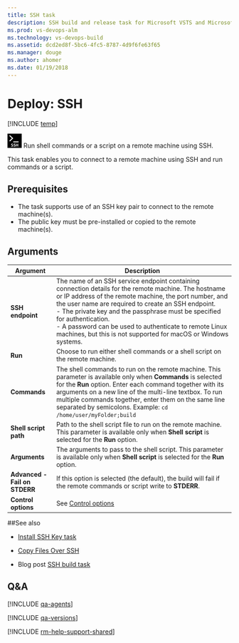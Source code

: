 ```yaml
---
title: SSH task
description: SSH build and release task for Microsoft VSTS and Microsoft Team Foundation Server
ms.prod: vs-devops-alm
ms.technology: vs-devops-build
ms.assetid: dcd2ed8f-5bc6-4fc5-8787-4d9f6fe63f65
ms.manager: douge
ms.author: ahomer
ms.date: 01/19/2018
---
```


# Deploy: SSH

[!INCLUDE [temp](../../_shared/version-tfs-2017-rtm.md)]

![icon](_img/ssh.png) Run shell commands or a script on a remote machine using SSH.

This task enables you to connect to a remote machine using SSH and run commands or a script.

## Prerequisites

* The task supports use of an SSH key pair to connect to the remote machine(s). 
* The public key must be pre-installed or copied to the remote machine(s).

## Arguments

| Argument | Description |
| -------- | ----------- |
| **SSH endpoint** | The name of an SSH service endpoint containing connection details for the remote machine. The hostname or IP address of the remote machine, the port number, and the user name are required to create an SSH endpoint.<br />- The private key and the passphrase must be specified for authentication.<br />- A password can be used to authenticate to remote Linux machines, but this is not supported for macOS or Windows systems. |
| **Run** | Choose to run either shell commands or a shell script on the remote machine. |
| **Commands** | The shell commands to run on the remote machine. This parameter is available only when **Commands** is selected for the **Run** option. Enter each command together with its arguments on a new line of the multi-line textbox. To run multiple commands together, enter them on the same line separated by semicolons. Example: `cd /home/user/myFolder;build` |
| **Shell script path** | Path to the shell script file to run on the remote machine. This parameter is available only when **Shell script** is selected for the **Run** option. |
| **Arguments** | The arguments to pass to the shell script. This parameter is available only when **Shell script** is selected for the **Run** option. |
| **Advanced - Fail on STDERR** | If this option is selected (the default), the build will fail if the remote commands or script write to **STDERR**. |
| **Control options** | See [Control options](../../concepts/process/tasks.md#controloptions) |

##See also

* [Install SSH Key task](https://github.com/Microsoft/vsts-tasks/tree/master/Tasks/InstallSSHKey)

* [Copy Files Over SSH](copy-files-over-ssh.md)

* Blog post [SSH build task](https://blogs.msdn.microsoft.com/visualstudioalm/2016/07/30/ssh-build-task/)

## Q&A
<!-- BEGINSECTION class="md-qanda" -->

[!INCLUDE [qa-agents](../../_shared/qa-agents.md)]

[!INCLUDE [qa-versions](../../_shared/qa-versions.md)]

<!-- ENDSECTION -->

[!INCLUDE [rm-help-support-shared](../../_shared/rm-help-support-shared.md)]
